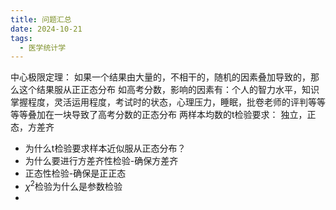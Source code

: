 ```yaml
---
title: 问题汇总
date: 2024-10-21
tags:
  - 医学统计学
---
```

中心极限定理：
如果一个结果由大量的，不相干的，随机的因素叠加导致的，那么这个结果服从正正态分布
如高考分数，影响的因素有：个人的智力水平，知识掌握程度，灵活运用程度，考试时的状态，心理压力，睡眠，批卷老师的评判等等等等叠加在一块导致了高考分数的正态分布
两样本均数的t检验要求：
独立，正态，方差齐
- 为什么t检验要求样本近似服从正态分布？
- 为什么要进行方差齐性检验-确保方差齐
- 正态性检验-确保是正正态
- $\chi^2$检验为什么是参数检验
- 